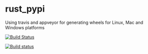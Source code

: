 # rust_pypi

Using travis and appveyor for generating wheels for Linux, Mac and Windows platforms

[![Build Status](https://travis-ci.org/bmatthieu3/rust-pypi.svg?branch=master)](https://travis-ci.org/bmatthieu3/rust-pypi)

[![Build status](https://ci.appveyor.com/api/projects/status/us2aeg0lfyiq89v9/branch/master?svg=true)](https://ci.appveyor.com/project/bmatthieu3/rust-pypi/branch/master)
